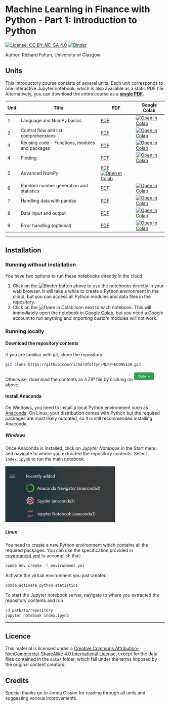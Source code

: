 # Machine Learning in Finance with Python - Part 1: Introduction to Python
[![License: CC BY-NC-SA 4.0](https://img.shields.io/badge/License-CC%20BY--NC--SA%204.0-lightgrey.svg)](https://creativecommons.org/licenses/by-nc-sa/4.0/)
[![Binder](https://mybinder.org/badge_logo.svg)](https://mybinder.org/v2/gh/richardfoltyn/MLFP-ECON5130/main?filepath=index.ipynb)

Author: Richard Foltyn, University of Glasgow

## Units

This introductory course consists of several units. Each unit corresponds
to one interactive Jupyter notebook, which is also available
as a static PDF file. Alternatively, you can download the entire course as a 
**[single PDF](latex/MLFP-part1.pdf)**.

| Unit | Title | PDF | Google Colab |
|------|-------|-----|--------------|
| 1    | Language and NumPy basics | [PDF](latex/unit01.pdf) | [![Open in Colab](https://colab.research.google.com/assets/colab-badge.svg)](https://colab.research.google.com/github/richardfoltyn/MLFP-ECON5130/blob/main/lectures/unit01.ipynb) |
| 2    | Control flow and list comprehensions | [PDF](latex/unit02.pdf) |  [![Open in Colab](https://colab.research.google.com/assets/colab-badge.svg)](https://colab.research.google.com/github/richardfoltyn/MLFP-ECON5130/blob/main/lectures/unit02.ipynb) |
| 3    | Reusing code - Functions, modules and packages | [PDF](latex/unit03.pdf) | [![Open in Colab](https://colab.research.google.com/assets/colab-badge.svg)](https://colab.research.google.com/github/richardfoltyn/MLFP-ECON5130/blob/main/lectures/unit03.ipynb) |
| 4    | Plotting | [PDF](latex/unit04.pdf) |  [![Open in Colab](https://colab.research.google.com/assets/colab-badge.svg)](https://colab.research.google.com/github/richardfoltyn/MLFP-ECON5130/blob/main/lectures/unit04.ipynb) |
| 5    | Advanced NumPy | [PDF](latex/unit05.pdf)  [![Open in Colab](https://colab.research.google.com/assets/colab-badge.svg)](https://colab.research.google.com/github/richardfoltyn/MLFP-ECON5130/blob/main/lectures/unit05.ipynb)
| 6    | Random number generation and statistics | [PDF](latex/unit06.pdf) | [![Open in Colab](https://colab.research.google.com/assets/colab-badge.svg)](https://colab.research.google.com/github/richardfoltyn/MLFP-ECON5130/blob/main/lectures/unit06.ipynb) |
| 7    | Handling data with pandas | [PDF](latex/unit07.pdf) | [![Open in Colab](https://colab.research.google.com/assets/colab-badge.svg)](https://colab.research.google.com/github/richardfoltyn/MLFP-ECON5130/blob/main/lectures/unit07.ipynb) |
| 8    | Data input and output | [PDF](latex/unit08.pdf) |  [![Open in Colab](https://colab.research.google.com/assets/colab-badge.svg)](https://colab.research.google.com/github/richardfoltyn/MLFP-ECON5130/blob/main/lectures/unit08.ipynb)
| 9    | Error handling (optional) | [PDF](latex/unit09.pdf) |  [![Open in Colab](https://colab.research.google.com/assets/colab-badge.svg)](https://colab.research.google.com/github/richardfoltyn/MLFP-ECON5130/blob/main/lectures/unit09.ipynb) |


***

## Installation

### Running without installation

You have two options to run these notebooks directly in the cloud:

1.  Click on the ![Binder](https://mybinder.org/badge_logo.svg) button
    above to use the notebooks directly in your web browser. It will take
    a while to create a Python environment in the cloud, but you can
    access all Python modules and data files in the repository.
2.  Click on the ![Open in Colab](https://colab.research.google.com/assets/colab-badge.svg)
    icon next to each notebook. This will immediately open the notebook
    in [Google Colab](https://colab.research.google.com), but you need
    a Google account to run anything and importing custom modules will not work.

### Running locally

#### Download the repository contents

If you are familiar with git, clone the repository:
```bash
git clone https://github.com/richardfoltyn/MLFP-ECON5130.git
```
Otherwise, download the contents as a ZIP file by clicking on
![Code](images/gh-code.png) above.

#### Install Anaconda

On Windows, you need to install a local Python environment such as 
[Anaconda](https://www.anaconda.com/products/individual). On Linux,
your distribution comes with Python but the required packages are most likely
outdated, so it is still recommended installing Anaconda.

##### Windows

Once Anaconda is installed, click on _Jupyter Notebook_ in the Start menu
and navigate to where you extracted the repository contents. Select
`index.ipynb` to run the main notebook.

![Jupyter Notebook](images/conda-start.png)

##### Linux

You need to create a new Python environment which contains all the 
required packages. You can use the specification provided in [environment.yml](environment.yml)
to accomplish that:
```bash
conda env create -f environment.yml
```
Activate the virtual environment you just created:
```bash
conda activate python-statistics
```
To start the Jupyter notebook server, navigate to where you extracted
the repository contents and run
```bash
cd path/to/repository
jupyter notebook index.ipynb
```


***

## Licence

This material is licensed under a 
[Creative Commons Attribution-NonCommercial-ShareAlike 4.0 International License](http://creativecommons.org/licenses/by-nc-sa/4.0/),
except for the data files contained in the `data/` folder, which
fall under the terms imposed by the original content creators.

## Credits

Special thanks go to Jonna Olsson for reading through all units and
suggesting various improvements.
